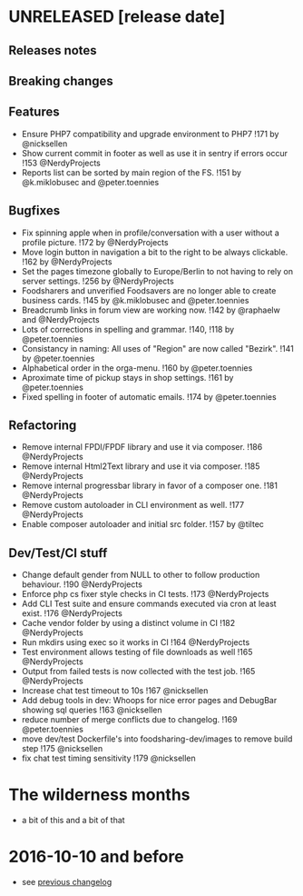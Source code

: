 # UNRELEASED [release date]

## Releases notes

## Breaking changes

## Features
- Ensure PHP7 compatibility and upgrade environment to PHP7 !171 by @nicksellen
- Show current commit in footer as well as use it in sentry if errors occur !153 @NerdyProjects
- Reports list can be sorted by main region of the FS. !151 by @k.miklobusec and @peter.toennies 

## Bugfixes
- Fix spinning apple when in profile/conversation with a user without a profile picture. !172 by @NerdyProjects
- Move login button in navigation a bit to the right to be always clickable. !162 by @NerdyProjects
- Set the pages timezone globally to Europe/Berlin to not having to rely on server settings. !256 by @NerdyProjects
- Foodsharers and unverified Foodsavers are no longer able to create business cards. !145 by @k.miklobusec and @peter.toennies
- Breadcrumb links in forum view are working now. !142 by @raphaelw and @NerdyProjects
- Lots of corrections in spelling and grammar. !140, !118 by @peter.toennies
- Consistancy in naming: All uses of "Region" are now called "Bezirk". !141 by @peter.toennies
- Alphabetical order in the orga-menu. !160 by @peter.toennies
- Aproximate time of pickup stays in shop settings. !161 by @peter.toennies
- Fixed spelling in footer of automatic emails. !174 by @peter.toennies

## Refactoring
- Remove internal FPDI/FPDF library and use it via composer. !186 @NerdyProjects
- Remove internal Html2Text library and use it via composer. !185 @NerdyProjects
- Remove internal progressbar library in favor of a composer one. !181 @NerdyProjects
- Remove custom autoloader in CLI environment as well. !177 @NerdyProjects
- Enable composer autoloader and initial src folder. !157 by @tiltec

## Dev/Test/CI stuff
- Change default gender from NULL to other to follow production behaviour. !190 @NerdyProjects
- Enforce php cs fixer style checks in CI tests. !173 @NerdyProjects
- Add CLI Test suite and ensure commands executed via cron at least exist. !176 @NerdyProjects
- Cache vendor folder by using a distinct volume in CI !182 @NerdyProjects
- Run mkdirs using exec so it works in CI !164 @NerdyProjects
- Test environment allows testing of file downloads as well !165 @NerdyProjects
- Output from failed tests is now collected with the test job. !165 @NerdyProjects
- Increase chat test timeout to 10s !167 @nicksellen
- Add debug tools in dev: Whoops for nice error pages and DebugBar showing sql queries !163 @nicksellen
- reduce number of merge conflicts due to changelog. !169 @peter.toennies
- move dev/test Dockerfile's into foodsharing-dev/images to remove build step !175 @nicksellen
- fix chat test timing sensitivity !179 @nicksellen

# The wilderness months

* a bit of this and a bit of that

# 2016-10-10 and before

* see [previous changelog](https://wiki.foodsharing.de/Foodsharing.de_Plattform:_%C3%84nderungshistorie)
